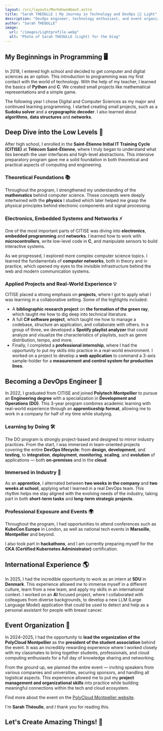 ```yaml
---
layout: /src/layouts/MarkdownAbout.astro
title: "Sarah THEOULLE | My Journey in Technology and DevOps 🚀| Light"
description: "DevOps engineer, technology enthusiast, and event organizer. From my beginnings in development to creating communities and impactful projects, here I share my journey, experiences, and learnings. 🚀☕"
author: "Sarah THEOULLE"
image:
  url: "/images/Lightprofile.webp"
  alt: "Photo of Sarah THEOULLE (Light) for the blog"
---
```


## My Beginnings in Programming 🖥️

In 2018, I entered high school and decided to get computer and digital sciences as an option. This introduction to programming was my first contact with the world of technology. With the help of my teacher, I learned the basics of **Python** and **C**. We created small projects like mathematical representations and a simple game.

The following year I chose Digital and Computer Sciences as my major and continued learning programming. I started creating small projects, such as a **Sudoku solver** and a **crypographic decoder**. I also learned about **algorithms**, **data structures** and **networks**.

## Deep Dive into the Low Levels 🤖

After high school, I enrolled in the **Saint-Étienne Initial IT Training Cycle (CITISE)** at **Télécom Saint-Étienne**, where I truly began to understand what lies beneath the user interfaces and high-level abstractions. This intensive preparatory program gave me a solid foundation in both theoretical and practical aspects of computing and engineering.

### Theoretical Foundations 📚

Throughout the program, I strengthened my understanding of the **mathematics** behind computer science. These concepts were deeply intertwined with the **physics** I studied which later helped me grasp the physical principles behind electronic components and signal processing.

### Electronics, Embedded Systems and Networks ⚡

One of the most important parts of CITISE was diving into **electronics**, **embedded programming** and **networks**. I learned how to work with **microcontrollers**, write low-level code in **C**, and manipulate sensors to build interactive systems.

As we progressed, I explored more complex computer science topics. I learned the fundamentals of **computer networks**, both in theory and in practice, which opened my eyes to the invisible infrastructure behind the web and modern communication systems.

### Applied Projects and Real-World Experience 💡

CITISE placed a strong emphasis on **projects**, where I got to apply what I was learning in a collaborative setting. Some of the highlights included:

- A **bibliographic research project** on **the formation of the green ray**, which taught me how to dig deep into technical literature.
- A full **C# software project**, which taught me how to manage a codebase, structure an application, and collaborate with others. In a group of three, we developed a **Spotify playlist analyzer** that could analyze and visualize the characteristics of playlists, such as genre distribution, tempo, and more.
- Finally, I completed a **professional internship**, where I had the opportunity to put my skills into practice in a real-world environment. I worked on a project to develop a **web application** to command a 3-axis sample-holder for a **measurement and control system for production lines**.

## Becoming a DevOps Engineer 🚀

In 2022, I graduated from CITISE and joined **Polytech Montpellier** to pursue an **Engineering degree** with a specialization in **Development and Operations (DO)**. This 3-year program combines academic learning with real-world experience through an **apprenticeship format**, allowing me to work in a company for half of my time while studying.

### Learning by Doing 🛠️

The DO program is strongly project-based and designed to mirror industry practices. From the start, I was immersed in team-oriented projects covering the entire **DevOps lifecycle**: from **design**, **development**, and **testing**, to **integration**, **deployment**, **monitoring**, **scaling**, and **evolution** of applications — both **on-premises** and in the **cloud**.

### Immersed in Industry 🏢

As an **apprentice**, I alternated between **two weeks in the company** and **two weeks at school**, applying what I learned in a real DevOps team. This rhythm helps me stay aligned with the evolving needs of the industry, taking part in both **short-term tasks** and **long-term strategic projects**.

### Professional Exposure and Events 🌍

Throughout the program, I had opportunities to attend conferences such as **KubeCon Europe** in London, as well as national tech events in **Marseille**, **Montpellier** and beyond.

I also took part in **hackathons**, and I am currently preparing myself for the **CKA (Certified Kubernetes Administrator)** certification.

## International Experience 🌎

In 2025, I had the incredible opportunity to work as an intern at **SDU** in **Denmark**. This experience allowed me to immerse myself in a different culture, learn from a new team, and apply my skills in an international context. I worked on an **AI** focused project, where I collaborated with colleagues from diverse backgrounds, to develop a new LLM (Large Language Model) application that could be used to detect and help as a personal assistant for people with breast cancer.

## Event Organization 🎉

In 2024–2025, I had the opportunity to **lead the organization of the PolyCloud Montpellier** as the **president of the student association** behind the event. It was an incredibly rewarding experience where I worked closely with my classmates to bring together students, professionals, and cloud computing enthusiasts for a full day of knowledge sharing and networking.

From the ground up, we planned the entire event — inviting speakers from various companies and universities, securing sponsors, and handling all logistical aspects. This experience allowed me to put my **project management and organizational skills** into practice while building meaningful connections within the tech and cloud ecosystem.

Find more about the event on the [PolyCloud Montpellier website](https://polycloud.fr).

I'm **Sarah Théoulle**, and I thank you for reading this.

## Let's Create Amazing Things! 🚀
